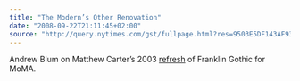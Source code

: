 ```yaml
---
title: "The Modern’s Other Renovation"
date: "2008-09-22T21:11:45+02:00"
source: "http://query.nytimes.com/gst/fullpage.html?res=9503E5DF143AF932A1575AC0A9659C8B63&sec=&spon=&pagewanted=all"
---
```


Andrew Blum on Matthew Carter’s 2003 [refresh](http://www.underconsideration.com/random/nyt-moma-article.gif) of Franklin Gothic for MoMA.
